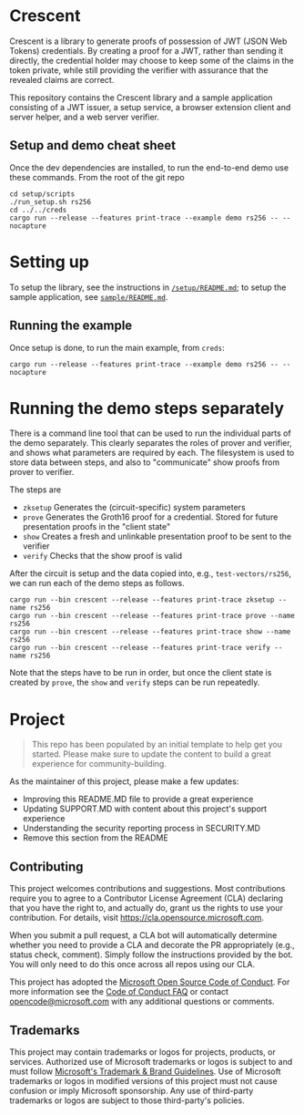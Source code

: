 # Crescent

Crescent is a library to generate proofs of possession of JWT (JSON Web Tokens) credentials. 
By creating a proof for a JWT, rather than sending it directly, the credential holder may choose
to keep some of the claims in the token private, while still providing the verifier with assurance
that the revealed claims are correct.

This repository contains the Crescent library and a sample application consisting of a JWT issuer,
a setup service, a browser extension client and server helper, and a web server verifier.

## Setup and demo cheat sheet
Once the dev dependencies are installed, to run the end-to-end demo use these commands.
From the root of the git repo
```
cd setup/scripts
./run_setup.sh rs256
cd ../../creds
cargo run --release --features print-trace --example demo rs256 -- --nocapture
```

# Setting up

To setup the library, see the instructions in [`/setup/README.md`](./setup/README.md);
to setup the sample application, see [`sample/README.md`](./sample/README.md).

## Running the example

Once setup is done, to run the main example, from `creds`:
```
cargo run --release --features print-trace --example demo rs256 -- --nocapture
```

# Running the demo steps separately 
There is a command line tool that can be used to run the individual parts of the demo separately.  This clearly separates the roles of prover and verifier, and shows what parameters are required by each.    The filesystem is used to store data between steps, and also to "communicate" show proofs from prover to verifier. 

The steps are
* `zksetup` Generates the (circuit-specific) system parameters 
* `prove` Generates the Groth16 proof for a credential.  Stored for future presentation proofs in the "client state"
* `show` Creates a fresh and unlinkable presentation proof to be sent to the verifier
* `verify` Checks that the show proof is valid

After the circuit is setup and the data copied into, e.g., `test-vectors/rs256`, we can run each of the demo steps as follows.

```
cargo run --bin crescent --release --features print-trace zksetup --name rs256
cargo run --bin crescent --release --features print-trace prove --name rs256
cargo run --bin crescent --release --features print-trace show --name rs256
cargo run --bin crescent --release --features print-trace verify --name rs256
```

Note that the steps have to be run in order, but once the client state is created by `prove`, the `show` and `verify` steps can be run repeatedly.

# Project

> This repo has been populated by an initial template to help get you started. Please
> make sure to update the content to build a great experience for community-building.

As the maintainer of this project, please make a few updates:

- Improving this README.MD file to provide a great experience
- Updating SUPPORT.MD with content about this project's support experience
- Understanding the security reporting process in SECURITY.MD
- Remove this section from the README

## Contributing

This project welcomes contributions and suggestions.  Most contributions require you to agree to a
Contributor License Agreement (CLA) declaring that you have the right to, and actually do, grant us
the rights to use your contribution. For details, visit https://cla.opensource.microsoft.com.

When you submit a pull request, a CLA bot will automatically determine whether you need to provide
a CLA and decorate the PR appropriately (e.g., status check, comment). Simply follow the instructions
provided by the bot. You will only need to do this once across all repos using our CLA.

This project has adopted the [Microsoft Open Source Code of Conduct](https://opensource.microsoft.com/codeofconduct/).
For more information see the [Code of Conduct FAQ](https://opensource.microsoft.com/codeofconduct/faq/) or
contact [opencode@microsoft.com](mailto:opencode@microsoft.com) with any additional questions or comments.

## Trademarks

This project may contain trademarks or logos for projects, products, or services. Authorized use of Microsoft 
trademarks or logos is subject to and must follow 
[Microsoft's Trademark & Brand Guidelines](https://www.microsoft.com/en-us/legal/intellectualproperty/trademarks/usage/general).
Use of Microsoft trademarks or logos in modified versions of this project must not cause confusion or imply Microsoft sponsorship.
Any use of third-party trademarks or logos are subject to those third-party's policies.

